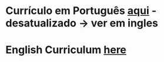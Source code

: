 # Currículo em Português [aqui](https://github.com/sugaith/curriculums/blob/master/CV_PT.pdf) - desatualizado -> ver em ingles

# English Curriculum [here](https://github.com/sugaith/curriculums/blob/master/CV_ENG.pdf)

